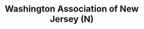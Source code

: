 ---
layout: repo
title: "Washington Association of New Jersey (N)"
id: 12783
permalink: repos/12783/
---